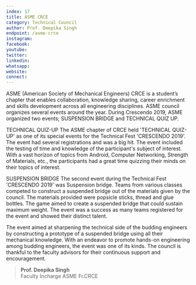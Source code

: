 ```yaml
---
index: 17
title: ASME CRCE
category: Technical Council
author: Prof. Deepika Singh
endpoint: /asme-crce
instagram:
facebook:
youtube:
twitter:
linkedin:
whatsapp:
website:
connect:
---
```


ASME (American Society of Mechanical Engineers) CRCE is a student’s chapter that enables collaboration, knowledge sharing, career enrichment and skills development across all engineering disciplines. ASME council organizes several events around the year. During Crescendo 2019, ASME organized two events; SUSPENSION BRIDGE and TECHNICAL QUIZ UP.

TECHNICAL QUIZ-UP
The ASME chapter of CRCE held 'TECHNICAL QUIZ-UP' as one of its special events for the Technical Fest 'CRESCENDO 2019'. The event had several registrations and was a big hit. The event included the testing of time and knowledge of the participant's subject of interest. With a vast horizon of topics from Android, Computer Networking, Strength of Materials, etc., the participants had a great time quizzing their minds on their topics of interest.

SUSPENSION BRIDGE
The second event during the Technical Fest 'CRESCENDO 2019' was Suspension bridge. Teams from various classes competed to construct a suspended bridge out of the materials given by the council. The materials provided were popsicle sticks, thread and glue bottles. The game aimed to create a suspended bridge that could sustain maximum weight. The event was a success as many teams registered for the event and showed their distinct talent.

The event aimed at sharpening the technical side of the budding engineers by constructing a prototype of a suspended bridge using all their mechanical knowledge. With an endeavor to promote hands-on engineering among budding engineers, the event was one of its kinds. The council is thankful to the faculty advisors for their continuous support and encouragement.

> **Prof. Deepika Singh**<br>
> Faculty Incharge
> ASME Fr.CRCE

